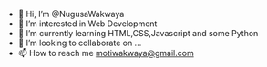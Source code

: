 - 👋 Hi, I’m @NugusaWakwaya
- 👀 I’m interested in Web Development
- 🌱 I’m currently learning HTML,CSS,Javascript and some Python
- 💞️ I’m looking to collaborate on ...
- 📫 How to reach me motiwakwaya@gmail.com

<!---
NugusaWakwaya/NugusaWakwaya is a ✨ special ✨ repository because its `README.md` (this file) appears on your GitHub profile.
You can click the Preview link to take a look at your changes.
--->
